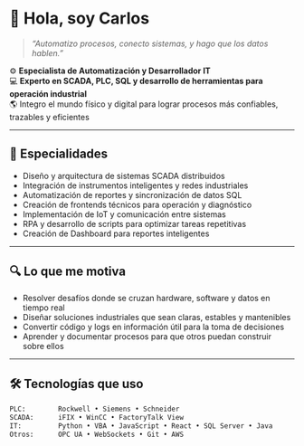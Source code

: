 # 👋 Hola, soy Carlos

> _“Automatizo procesos, conecto sistemas, y hago que los datos hablen.”_

⚙️ **Especialista de Automatización y Desarrollador IT**  
💻 **Experto en SCADA, PLC, SQL y desarrollo de herramientas para operación industrial**  
🌎 Integro el mundo físico y digital para lograr procesos más confiables, trazables y eficientes

---

## 🧠 Especialidades

- Diseño y arquitectura de sistemas SCADA distribuidos
- Integración de instrumentos inteligentes y redes industriales
- Automatización de reportes y sincronización de datos SQL
- Creación de frontends técnicos para operación y diagnóstico
- Implementación de IoT y comunicación entre sistemas
- RPA y desarrollo de scripts para optimizar tareas repetitivas
- Creación de Dashboard para reportes inteligentes

---

## 🔍 Lo que me motiva

- Resolver desafíos donde se cruzan hardware, software y datos en tiempo real
- Diseñar soluciones industriales que sean claras, estables y mantenibles
- Convertir código y logs en información útil para la toma de decisiones
- Aprender y documentar procesos para que otros puedan construir sobre ellos

---

## 🛠️ Tecnologías que uso

```txt
PLC:        Rockwell • Siemens • Schneider
SCADA:      iFIX • WinCC • FactoryTalk View
IT:         Python • VBA • JavaScript • React • SQL Server • Java
Otros:      OPC UA • WebSockets • Git • AWS
